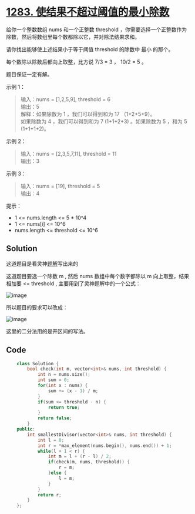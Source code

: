 # [1283. 使结果不超过阈值的最小除数](https://leetcode.cn/problems/find-the-smallest-divisor-given-a-threshold/description/)

给你一个整数数组 nums 和一个正整数 threshold  ，你需要选择一个正整数作为除数，然后将数组里每个数都除以它，并对除法结果求和。

请你找出能够使上述结果小于等于阈值 threshold 的除数中 最小 的那个。

每个数除以除数后都向上取整，比方说 7/3 = 3 ， 10/2 = 5 。

题目保证一定有解。

 

示例 1：

> 输入：nums = [1,2,5,9], threshold = 6  
> 输出：5  
> 解释：如果除数为 1 ，我们可以得到和为 17 （1+2+5+9）。  
> 如果除数为 4 ，我们可以得到和为 7 (1+1+2+3) 。如果除数为 5 ，和为 5 (1+1+1+2)。  

示例 2：

> 输入：nums = [2,3,5,7,11], threshold = 11  
> 输出：3  

示例 3：

> 输入：nums = [19], threshold = 5  
> 输出：4  
 

提示：

- 1 <= nums.length <= 5 * 10^4
- 1 <= nums[i] <= 10^6
- nums.length <= threshold <= 10^6

## Solution

这道题目是看灵神[题解](https://leetcode.cn/problems/find-the-smallest-divisor-given-a-threshold/solutions/2989469/mo-ban-er-fen-da-an-qiu-zui-xiao-pythonj-ukwe)写出来的

这道题目要选一个除数 m , 然后 nums 数组中每个数字都除以 m 向上取整，结果相加要 <= threshold , 主要用到了灵神题解中的一个公式：

![image](https://github.com/user-attachments/assets/89ae9607-3dbd-442b-a638-284b414c3bb7)

所以题目的要求可以改成：

![image](https://github.com/user-attachments/assets/333957b0-45a0-4012-85c7-5a1dc0ad3dbf)

这里的二分法用的是开区间的写法。

## Code

```cpp
    class Solution {
        bool check(int m, vector<int>& nums, int threshold) {
            int n = nums.size();
            int sum = 0;
            for(int x : nums) {
                sum += (x - 1) / m;
            }
            if(sum <= threshold - n) {
                return true;
            }
            return false;
        }
    public:
        int smallestDivisor(vector<int>& nums, int threshold) {
            int l = 0;
            int r = *max_element(nums.begin(), nums.end()) + 1;
            while(l + 1 < r) {
                int m = l + (r - l) / 2;
                if(check(m, nums, threshold)) {
                    r = m;
                }else {
                    l = m;
                }
            }
            return r;
        }
    };
```
